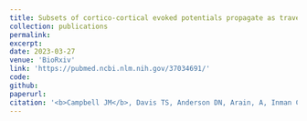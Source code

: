 ```yaml
---
title: Subsets of cortico-cortical evoked potentials propagate as traveling waves
collection: publications
permalink:
excerpt:
date: 2023-03-27
venue: 'BioRxiv'
link: 'https://pubmed.ncbi.nlm.nih.gov/37034691/'
code:
github:
paperurl:
citation: '<b>Campbell JM</b>, Davis TS, Anderson DN, Arain, A, Inman CS, Smith EH, Rolston JD. <i>BioRxiv.</i> 2023.'
---
```

